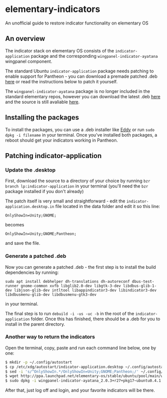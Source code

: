 # elementary-indicators
An unofficial guide to restore indicator functionality on elementary OS

## An overview
The indicator stack on elementary OS consists of the `indicator-application` package and the corresponding `wingpanel-indicator-ayatana` wingpanel component.

The standard Ubuntu `indicator-application` package needs patching to enable support for Pantheon - you can download a premade patched .deb [here](https://github.com/mdh34/elementary-indicators/releases) or read the instructions below to patch it yourself.

The `wingpanel-indicator-ayatana` package is no longer included in the standard elementary repos, however you can download the latest .deb [here](https://launchpad.net/~elementary-os/+archive/ubuntu/stable/+files/wingpanel-indicator-ayatana_2.0.3+r27+pkg17~ubuntu0.4.1.1_amd64.deb) and the source is still avaliable [here](https://github.com/elementary/wingpanel-indicator-ayatana).

## Installing the packages
To install the packages, you can use a .deb installer like [Eddy](http://appcenter.elementary.io/com.github.donadigo.eddy/) or run `sudo dpkg -i filename` in your terminal.
Once you've installed both packages, a reboot should get your indicators working in Pantheon.

## Patching indicator-application
### Update the .desktop
First, download the source to a directory of your choice by running `bzr branch lp:indicator-application` in your terminal (you'll need the `bzr` package installed if you don't already)

The patch itself is very small and straightforward - edit the `indicator-application.desktop.in` file located in the data folder and edit it so this line:

`OnlyShowIn=Unity;GNOME;`

becomes

`OnlyShowIn=Unity;GNOME;Pantheon;`

and save the file.

### Generate a patched .deb
Now you can generate a patched .deb - the first step is to install the build dependencies by running:

`sudo apt install debhelper dh-translations dh-autoreconf dbus-test-runner gnome-common xvfb libglib2.0-dev libgtk-3-dev libdbus-glib-1-dev libjson-glib-dev intltool libappindicator3-dev libindicator3-dev libdbusmenu-glib-dev libdbusmenu-gtk3-dev`

in your terminal.

The final step is to run `debuild -i -us -uc -b` in the root of the `indicator-application` folder. Once this has finished, there should be a .deb for you to install in the parent directory.

### Another way to return the indicators

Open the terminal, copy, paste and run each command line below, one by one:

```sh
$ mkdir -p ~/.config/autostart 
$ cp /etc/xdg/autostart/indicator-application.desktop ~/.config/autostart/ 
$ sed -i 's/^OnlyShowIn.*/OnlyShowIn=Unity;GNOME;Pantheon;/' ~/.config/autostart/indicator-application.desktop 
$ wget http://ppa.launchpad.net/elementary-os/stable/ubuntu/pool/main/w/wingpanel-indicator-ayatana/wingpanel-indicator-ayatana_2.0.3+r27+pkg17~ubuntu0.4.1.1_amd64.deb 
$ sudo dpkg -i wingpanel-indicator-ayatana_2.0.3+r27+pkg17~ubuntu0.4.1.1_amd64.deb
```

After that, just log off and login, and your favorite indicators will be there.


